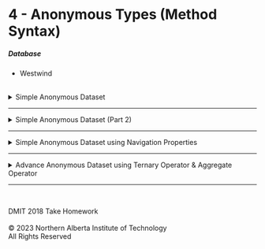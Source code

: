 
# 4 - Anonymous Types (Method Syntax)

  ##### Database
  * Westwind</br></br>

<details>
<summary>Simple Anonymous Dataset</summary>

**Given a list of Employees, return the following information:** </br>
  * Employee ID (shown as CompanyId)  *Note: Company ID is how the company  reference their employee ID*
  * First Name (shown as Name)
  * Last Name (shown as Surname)
  * Job Title (shown as Position)
  * **Order by last name**

<details>
<summary>Solution</summary>

  ```cs
Employees
.OrderBy(x => x.LastName)
.Select(x => new
{
	CompanyId = x.EmployeeID,
	Name = x.FirstName,
	Surname = x.LastName,
	Position = x.JobTitle
})
.Dump();
 ```
</details>

### Output
![](Images/4a%20-%20Simple%20Anonymous.png)
</details>

---

<details>
<summary>Simple Anonymous Dataset (Part 2)</summary>

**Given a list of Employees, return the following information:** </br>
  * Employee ID (shown as CompanyId)
  * First & Last Name (shown as FullName) 
  * Job Title (shown as Position)
  * Hire Date (format as year/month/date) *No time value*
    * *You may need to google on how to do the date formatting*
  * **Where the hire date is greater or equal to May 3, 2014**
    * *You will need to used the "Parse" function from the DateTime value type*
  * **Order by last name**
  


<details>
<summary>Solution</summary>

  ```cs
Employees
.Where(x => x.HireDate >= DateTime.Parse("05/03/2014"))
.OrderBy(x => x.LastName)
.Select(x => new
{
	EmployeeID = x.EmployeeID,
	FullName = x.FirstName + " " + x.LastName,
	Position = x.JobTitle,
	//  The @ symbol allows for you to escape the "/" character.  
	//	Otherwise you would need to a double "/"  IE:  {x.HireDate.Year}//{x.HireDate.Month}
	HireDate = $@"{x.HireDate.Year}/{x.HireDate.Month}/{x.HireDate.Day}"
})
.Dump();
 ```
</details>

### Output
![](Images/4b%20-%20Simple%20Anonymous%20Part%202.png)
</details>

---
<details>
<summary>Simple Anonymous Dataset using Navigation Properties</summary>

**Given a list of Customer, return the following information:** </br>
  * Customer ID (shown as CustomerNo)
  * Company Name (shown as Name)
  * Contact Name 
  * Address
  * City
  * Country
  * **Where the companies are in North America**
  * **Order by Country, Company Name**

<details>
<summary>Solution</summary>

  ```cs
Customers
.Where(x => x.Address.Country == "Canada"
			|| x.Address.Country == "Mexico"
			|| x.Address.Country == "USA")
			
//  You can also use the ".Equals" method
//.Where(x => x.Address.Country.Equals("Canada")
//			|| x.Address.Country.Equals("Mexico")
//			|| x.Address.Country.Equals("USA"))

.OrderBy(x => x.Address.Country)
.ThenBy(x => x.CompanyName)
.Select(x => new
{
	CustomerNo = x.CustomerID,
	Name = x.CompanyName,
	ContactName = x.ContactName,
	Address = x.Address.Address,
	City = x.Address.City,
	Country = x.Address.Country
})
.Dump();
 ```
</details>

### Output
![](Images/4c%20-%20Simple%20Anonymous%20with%20Nav%20Prop.png)
</details>

---
<details>
<summary>Advance Anonymous Dataset using Ternary Operator & Aggregate Operator</summary>

**Given a list of Address, return the following information:** </br>
  * Address ID 
  * Name 
    * Use the ternary operator and the navigation property to get one of the following data values.  You will also needs to use the .any aggregate
      * Customers -> CompanyName
      * Employees -> First & Last name
      * Orders -> ShipName
      * Suppliers -> CompanyName
      * Null values -> Unknown
  * Address Type
    * Use the ternary operator and the navigation property to get one of the following data values
      * Customers -> Customer
      * Employees -> Employee
      * Orders -> Order
      * Suppliers -> Supplier
      * Null values -> Unknown
  * Address
  * City 
  * Region *(If the region is null then list it as "Unknown")*
  * Country
  * **Order by Country, Address ID**

<details>
<summary>Solution</summary>

  ```cs
Addresses
.OrderBy(x => x.Country)
.ThenBy(x => x.AddressID)
.Select(x => new
{
		Name = Customers.Any(c => c.AddressID == x.AddressID) 
		? Customers.Where(c => c.AddressID == x.AddressID)
			.Select(c => c.CompanyName).FirstOrDefault() 
		: x.Employees.Any(e => e.AddressID == x.AddressID) 
		? Employees.Where(e => e.AddressID == x.AddressID)
			.Select(e => e.FirstName + " " + e.LastName).FirstOrDefault()
		: Orders.Any(o => o.ShipAddressID == x.AddressID) 
		? Orders.Where(o => o.ShipAddressID == x.AddressID)
			.Select(o => o.ShipName).FirstOrDefault()
		: Suppliers.Any(s => s.AddressID == x.AddressID)
		? Suppliers.Where(s => s.AddressID == x.AddressID)
			.Select(s => s.CompanyName).FirstOrDefault()
		: "Unknown",
	AddressID = x.AddressID,
	AddressType = Customers.Any(c => c.AddressID == x.AddressID)
		? "Customer"
		: x.Employees.Any(e => e.AddressID == x.AddressID)
		? "Employee"
		: Orders.Any(o => o.ShipAddressID == x.AddressID)
		? "Order"
		: Suppliers.Any(s => s.AddressID == x.AddressID)
		? "Supplier"
		: "Unknown",
	Address = x.Address,
	City = x.City,
	Region = x.Region != null ? x.Region : "Unknown",
	Country = x.Country
}).Dump();
 ```
</details>

### Output
![](Images/4d%20-%20Advance%20Anonymous%20Dataset%20using%20Ternary%20Operator%20&%20Aggregate%20Operator.png)
</details>

---
</br>

DMIT 2018 Take Homework<br><br>
© 2023 Northern Alberta Institute of Technology <br>
All Rights Reserved
</br>